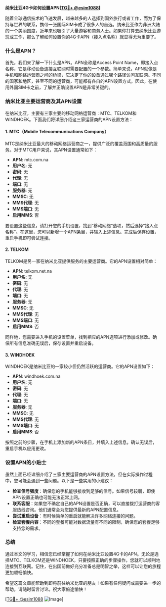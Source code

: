 **纳米比亚4G卡如何设置APN[[TG💪+ @esim1088](https://t.me/s/esim1088)]**

随着全球通信技术的飞速发展，越来越多的人选择到国外旅行或者工作，而为了保持与世界的联系，携带一张国际SIM卡成了很多人的首选。纳米比亚作为非洲大陆的一个美丽国度，近年来也吸引了大量游客和商务人士。如果你打算去纳米比亚游玩或工作，那么了解如何设置你的4G卡APN（接入点名称）就显得尤为重要了。

### 什么是APN？

首先，我们来了解一下什么是APN。APN全称是Access Point Name，即接入点名称，它是移动设备连接互联网时需要配置的一个参数。简单来说，APN就像是手机和网络运营商之间的桥梁，它决定了你的设备通过哪个路径访问互联网。不同的国家和地区，甚至不同的运营商，可能都有各自的APN设置方式。因此，在使用外国SIM卡之前，了解并正确设置APN是非常关键的。

### 纳米比亚主要运营商及其APN设置

在纳米比亚，主要有三家主要的移动网络运营商：MTC、TELKOM和WINDHOEK。下面我们将详细介绍这三家运营商的APN设置方法：

#### 1. MTC（Mobile Telecommunications Company）

MTC是纳米比亚最大的移动网络运营商之一，提供广泛的覆盖范围和高质量的服务。对于MTC用户来说，其APN设置通常如下：

- **APN**: mtc.com.na
- **用户名**: 无
- **密码**: 无
- **代理**: 无
- **端口**: 无
- **服务器**: 无
- **MMSC**: 无
- **MMS代理**: 无
- **MMS端口**: 无
- **启用MMS**: 否

要设置这些信息，请打开您的手机设置，找到“移动网络”选项，然后选择“接入点名称”。在这里，您可以新增一个APN条目，并输入上述信息。完成后保存设置，重启手机即可尝试连接。

#### 2. TELKOM

TELKOM是另一家在纳米比亚提供服务的主要运营商。它的APN设置相对简单：

- **APN**: telkom.net.na
- **用户名**: 无
- **密码**: 无
- **代理**: 无
- **端口**: 无
- **服务器**: 无
- **MMSC**: 无
- **MMS代理**: 无
- **MMS端口**: 无
- **启用MMS**: 否

同样地，您需要进入手机的设置菜单，找到相应的APN选项进行添加或修改。确保所有信息准确无误后，保存设置并重启设备。

#### 3. WINDHOEK

WINDHOEK是纳米比亚的一家较小但仍然活跃的运营商。它的APN设置如下：

- **APN**: windhoek.com.na
- **用户名**: 无
- **密码**: 无
- **代理**: 无
- **端口**: 无
- **服务器**: 无
- **MMSC**: 无
- **MMS代理**: 无
- **MMS端口**: 无
- **启用MMS**: 否

按照之前的步骤，在手机上添加新的APN条目，并填入上述信息。确认无误后，重启手机以应用更改。

### 设置APN的小贴士

虽然上面已经详细介绍了三家主要运营商的APN设置方法，但在实际操作过程中，您可能会遇到一些问题。以下是一些实用的小建议：

- **检查信号强度**：确保您的手机能够接收到足够的信号。如果信号较弱，即使APN设置正确也可能无法正常上网。
- **联系客服**：如果您不确定自己的APN设置是否正确，可以直接拨打运营商的客服热线咨询。他们通常会为您提供最新的APN配置信息。
- **尝试重启设备**：有时候简单的重启就能解决许多网络连接的问题。
- **检查套餐内容**：不同的套餐可能对数据流量有不同的限制，确保您的套餐足够支持您的需求。

### 总结

通过本文的学习，相信您已经掌握了如何在纳米比亚设置4G卡的APN。无论是选择MTC、TELKOM还是WINDHOEK，只要按照正确的步骤操作，您就可以顺利地连接到互联网。记住，在出国前做好充分准备总是明智之举，这样可以让您的旅程更加顺畅愉快。

希望这篇文章能帮助到即将前往纳米比亚的朋友！如果有任何疑问或需要进一步的帮助，请随时留言讨论。祝大家旅途愉快！

[[TG💪+ @esim1088](https://t.me/s/esim1088) ![Image](https://i.postimg.cc/4NQfJmqS/Snipaste-2025-05-13-00-14-12.png)]
